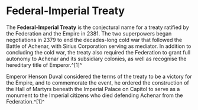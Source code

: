 # Federal-Imperial Treaty
The **Federal-Imperial Treaty** is the conjectural name for a treaty ratified by the Federation and the Empire in 2381. The two superpowers began negotiations in 2379 to end the decades-long cold war that followed the Battle of Achenar, with Sirius Corporation serving as mediator. In addition to concluding the cold war, the treaty also required the Federation to grant full autonomy to Achenar and its subsidiary colonies, as well as recognise the hereditary title of Emperor.^[1]^

Emperor Henson Duval considered the terms of the treaty to be a victory for the Empire, and to commemorate the event, he ordered the construction of the Hall of Martyrs beneath the Imperial Palace on Capitol to serve as a monument to the Imperial citizens who died defending Achenar from the Federation.^[1]^